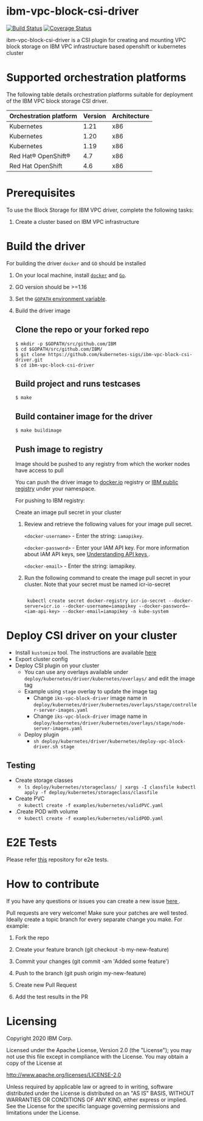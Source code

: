 # ibm-vpc-block-csi-driver

[![Build Status](https://app.travis-ci.com/kubernetes-sigs/ibm-vpc-block-csi-driver.svg?branch=master)](https://app.travis-ci.com/kubernetes-sigs/ibm-vpc-block-csi-driver)
[![Coverage Status](https://coveralls.io/repos/github/kubernetes-sigs/ibm-vpc-block-csi-driver/badge.svg?branch=master)](https://coveralls.io/github/kubernetes-sigs/ibm-vpc-block-csi-driver?branch=master)

ibm-vpc-block-csi-driver is a CSI plugin for creating and mounting VPC block storage on IBM VPC infrastructure based openshift or kubernetes cluster

# Supported orchestration platforms

The following table details orchestration platforms suitable for deployment of the IBM VPC block storage CSI driver.

|Orchestration platform|Version|Architecture|
|----------------------|-------|------------|
|Kubernetes|1.21|x86|
|Kubernetes|1.20|x86|
|Kubernetes|1.19|x86|
|Red Hat® OpenShift®|4.7|x86|
|Red Hat OpenShift|4.6|x86|

# Prerequisites

To use the Block Storage for IBM VPC driver, complete the following tasks:

1. Create a cluster based on IBM VPC infrastructure

# Build the driver

For building the driver `docker` and `GO` should be installed

1. On your local machine, install [`docker`](https://docs.docker.com/install/) and [`Go`](https://golang.org/doc/install).
2. GO version should be >=1.16
3. Set the [`GOPATH` environment variable](https://github.com/golang/go/wiki/SettingGOPATH).
4. Build the driver image

   ## Clone the repo or your forked repo

   ```
   $ mkdir -p $GOPATH/src/github.com/IBM
   $ cd $GOPATH/src/github.com/IBM/
   $ git clone https://github.com/kubernetes-sigs/ibm-vpc-block-csi-driver.git
   $ cd ibm-vpc-block-csi-driver
   ```
   ## Build project and runs testcases

   ```
   $ make
   ```
   ## Build container image for the driver

   ```
   $ make buildimage
   ```

   ## Push image to registry

   Image should be pushed to any registry from which the worker nodes have access to pull

   You can push the driver image to [docker.io](https://hub.docker.com/)  registry or [IBM public registry](https://cloud.ibm.com/docs/Registry?topic=Registry-registry_overview#registry_regions_local) under your namespace.

   For pushing to IBM registry:

   Create an image pull secret in your cluster

   1. Review and retrieve the following values for your image pull secret.

      `<docker-username>` - Enter the string: `iamapikey`.

      `<docker-password>` - Enter your IAM API key. For more information about IAM API keys, see [ Understanding API keys ](https://cloud.ibm.com/docs/account?topic=account-manapikey).

      `<docker-email>` - Enter the string: iamapikey.

   2. Run the following command to create the image pull secret in your cluster. Note that your secret must be named icr-io-secret


      ```

       kubectl create secret docker-registry icr-io-secret --docker-server=icr.io --docker-username=iamapikey --docker-password=-<iam-api-key> --docker-email=iamapikey -n kube-system

      ```


# Deploy CSI driver on your cluster

- Install `kustomize` tool. The instructions are available [here](https://kubectl.docs.kubernetes.io/installation/kustomize/)
- Export cluster config
- Deploy CSI plugin on your cluster
  - You can use any overlays available under `deploy/kubernetes/driver/kubernetes/overlays/` and edit the image tag
  - Example using `stage` overlay to update the image tag
     - Change `iks-vpc-block-driver` image name in `deploy/kubernetes/driver/kubernetes/overlays/stage/controller-server-images.yaml`
     - Change `iks-vpc-block-driver` image name in `deploy/kubernetes/driver/kubernetes/overlays/stage/node-server-images.yaml`
  - Deploy plugin
    - `sh deploy/kubernetes/driver/kubernetes/deploy-vpc-block-driver.sh stage`

## Testing

- Create storage classes
  - `ls deploy/kubernetes/storageclass/ | xargs -I classfile kubectl apply -f deploy/kubernetes/storageclass/classfile`
- Create PVC
  - `kubectl create -f examples/kubernetes/validPVC.yaml`
- .Create POD with volume
  - `kubectl create -f examples/kubernetes/validPOD.yaml`

# E2E Tests

  Please refer [ this](https://github.com/IBM/ibm-csi-common/tree/master/tests/e2e) repository for e2e tests.

# How to contribute

If you have any questions or issues you can create a new issue [ here ](https://github.com/kubernetes-sigs/ibm-vpc-block-csi-driver/issues/new).

Pull requests are very welcome! Make sure your patches are well tested. Ideally create a topic branch for every separate change you make. For example:

1. Fork the repo

2. Create your feature branch (git checkout -b my-new-feature)

3. Commit your changes (git commit -am 'Added some feature')

4. Push to the branch (git push origin my-new-feature)

5. Create new Pull Request

6. Add the test results in the PR


# Licensing

Copyright 2020 IBM Corp.

Licensed under the Apache License, Version 2.0 (the "License"); you may not use this file except in compliance with the License. You may obtain a copy of the License at

http://www.apache.org/licenses/LICENSE-2.0

Unless required by applicable law or agreed to in writing, software distributed under the License is distributed on an "AS IS" BASIS, WITHOUT WARRANTIES OR CONDITIONS OF ANY KIND, either express or implied. See the License for the specific language governing permissions and limitations under the License.
